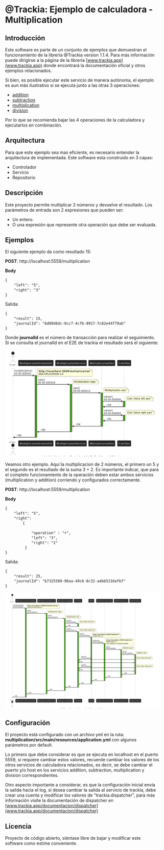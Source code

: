 # @Trackia: Ejemplo de calculadora - Multiplication



## Introducción


Este software es parte de un conjunto de ejemplos que demuestran el funcionamiento de la librería @Trackia version 1.1.4.
Para más información puede dirigirse a la página de la librería [www.trackia.app](www.trackia.app) donde encontrará la documentación oficial y otros ejemplos relacionados.



Si bien, es posible ejecutar este servicio de manera autónoma, el ejemplo es aun más ilustrativo si se ejecuta junto a las otras 3 operaciones:
- [addition](https://github.com/trackiaapp/calc-addition)
- [subtraction](https://github.com/trackiaapp/calc-subtraction)
- [multiplication](https://github.com/trackiaapp/calc-multiplication)
- [division](https://github.com/trackiaapp/calc-division)

Por lo que se recomienda bajar las 4 operaciones de la calculadora y ejecutarlos en combinación.



## Arquitectura

Para que este ejemplo sea mas eficiente, es necesario entender la arquitectura de implementada. Este software esta construido en 3 capas:
- Controlador
- Servicio
- Repositorio



## Descripción
Este proyecto permite multiplicar 2 números y devuelve el resultado. Los parámetros de entrada son 2 expresiones que pueden ser:
- Un entero.
- O una expresión que represente otra operación que debe ser evaluada.


## Ejemplos

El siguiente ejemplo da como resultado 15:

**POST**: http://localhost:5559/multiplication

**Body**

```
{
    "left": "5",
    "right": "3"
}
```

Salida:

```
{
    "result": 15,
    "journalId": "6d89d6dc-0cc7-4cfb-8917-7c82e44f79ab"
}

```
Donde **journalId** es el número de transacción para realizar el seguimiento. Si se consulta el journalId en el E2E de trackia el resultado será el siguiente:


![Secuencia](secuence.png)



Veamos otro ejemplo. Aquí la multiplicacion de 2 números, el primero un 5 y el segundo es el resultado de la suma 3 + 2.
Es importante indicar, que para el completo funcionamiento de la operación deben estar ambos servicios (multiplication y addition) corriendo y configurados correctamente.


**POST**: http://localhost:5559/multiplication

**Body**

```
{    
    "left": "5",
    "right": 
        {

            "operation" : "+",
            "left": "3",
            "right": "2"
         }
}

```

Salida:

```
{
    "result": 25,
    "journalId": "b7325589-96aa-49c6-8c32-a4bb5216efb7"
}

```

![Secuencia](secuence2.png)


## Configuración
El proyecto está configurado con un archivo yml en la ruta: **multiplication/src/main/resources/application.yml** con algunos parámetros por default.


Lo primero que debe considerar es que se ejecuta en localhost en el puerto 5559, si requiere cambiar estos valores, recuerde cambiar los valores de los otros servicios de calculadora relacionados, es decir, se debe cambiar el puerto y/o host en los servicios addition, subtraction, multiplication y division correspondientes.

Otro aspecto importante a considerar, es que la configuración inicial envía la salida hacia el log, si desea cambiar la salida al servicio de trackia, debe crear una cuenta y modificar los valores de "trackia.dispatcher", para más información visite la documentación de dispatcher en
[www.trackia.app/documentacion/dispatcher](www.trackia.app/documentacion/dispatcher)






## Licencia
Proyecto de código abierto, siéntase libre de bajar y modificar este software como estime conveniente.

